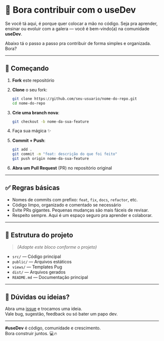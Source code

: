 # 👊 Bora contribuir com o useDev

Se você tá aqui, é porque quer colocar a mão no código. Seja pra aprender, ensinar ou evoluir com a galera — você é bem-vindo(a) na comunidade **useDev**.

Abaixo tá o passo a passo pra contribuir de forma simples e organizada. Bora?

---

## 🚀 Começando

1. **Fork** este repositório
2. **Clone** o seu fork:
   ```bash
   git clone https://github.com/seu-usuario/nome-do-repo.git
   cd nome-do-repo
   ```
3. **Crie uma branch nova**:
   ```bash
   git checkout -b nome-da-sua-feature
   ```

4. Faça sua mágica ✨

5. **Commit + Push**:
   ```bash
   git add .
   git commit -m "feat: descrição do que foi feito"
   git push origin nome-da-sua-feature
   ```

6. **Abra um Pull Request** (PR) no repositório original

---

## ✅ Regras básicas

- Nomes de commits com prefixo: `feat`, `fix`, `docs`, `refactor`, etc.
- Código limpo, organizado e comentado se necessário
- Evite PRs gigantes. Pequenas mudanças são mais fáceis de revisar.
- Respeito sempre. Aqui é um espaço seguro pra aprender e colaborar.

---

## 📂 Estrutura do projeto

> *(Adapte este bloco conforme o projeto)*

- `src/` — Código principal
- `public/` — Arquivos estáticos
- `views/` — Templates Pug
- `dist/` — Arquivos gerados
- `README.md` — Documentação principal

---

## 🤔 Dúvidas ou ideias?

Abra uma [issue](../../issues) e trocamos uma ideia.  
Vale bug, sugestão, feedback ou só bater um papo dev.

---

**#useDev** é código, comunidade e crescimento.  
Bora construir juntos. 💻🔥
